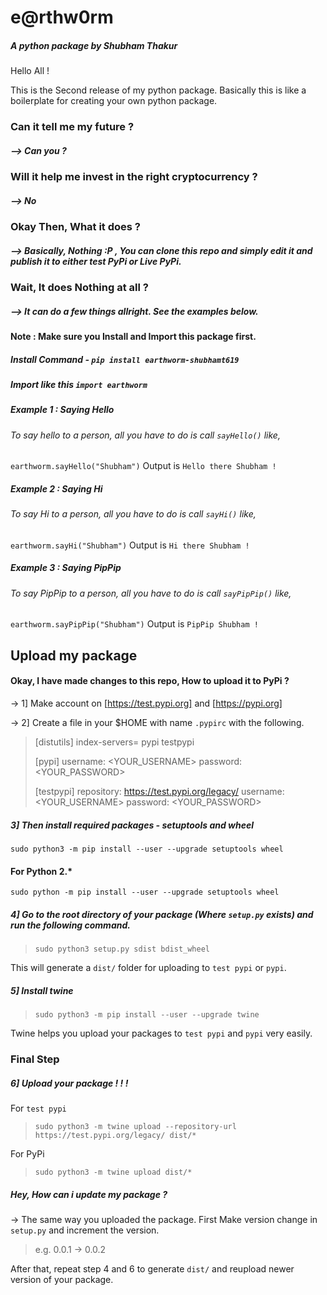 # e@rthw0rm
##### A python package by Shubham Thakur

Hello All !

This is the Second release of my python package.
Basically this is like a boilerplate for creating your own python package.

### Can it tell me my future ?
##### --> Can you ?

### Will it help me invest in the right cryptocurrency ?
##### --> No

### Okay Then, What it does ?
##### --> Basically, Nothing :P ,  You can clone this repo and simply edit it and publish it to either test PyPi or Live PyPi.

### Wait, It does Nothing at all ?
##### --> It can do a few things allright. See the examples below.

#### Note : Make sure you Install and Import this package first.
##### Install Command - `pip install earthworm-shubhamt619`
##### Import like this `import earthworm`
##### Example 1 : Saying Hello
###### To say hello to a person, all you have to do is call `sayHello()` like,
`earthworm.sayHello("Shubham")`
Output is 
`Hello there Shubham !`

##### Example 2 : Saying Hi
###### To say Hi to a person, all you have to do is call `sayHi()` like,
`earthworm.sayHi("Shubham")`
Output is 
`Hi there Shubham !`


##### Example 3 : Saying PipPip
###### To say PipPip to a person, all you have to do is call `sayPipPip()` like,
`earthworm.sayPipPip("Shubham")`
Output is 
`PipPip Shubham !`

## Upload my package
#### Okay, I have made changes to this repo, How to upload it to PyPi ?
-> 1] Make account on [https://test.pypi.org] and [https://pypi.org]

-> 2] Create a file in your $HOME with name `.pypirc` with the following.

>[distutils]
>    index-servers=
>        pypi
>        testpypi
>
>    [pypi]
>    username: <YOUR_USERNAME>
>    password: <YOUR_PASSWORD>
>
>    [testpypi]
>    repository: https://test.pypi.org/legacy/
>    username: <YOUR_USERNAME>
>    password: <YOUR_PASSWORD>

##### 3] Then install required packages - *setuptools* and *wheel* 
`sudo python3 -m pip install --user --upgrade setuptools wheel`
#### For Python 2.*
`sudo python -m pip install --user --upgrade setuptools wheel`

##### 4]  Go to the root directory of your package (Where `setup.py` exists) and run the following command.
>`sudo python3 setup.py sdist bdist_wheel`

This will generate a `dist/` folder for uploading to `test pypi` or `pypi`.

##### 5]  Install twine
>`sudo python3 -m pip install --user --upgrade twine`

Twine helps you upload your packages to `test pypi` and `pypi` very easily.

### Final Step
##### 6]  Upload your package ! ! !
For `test pypi`
>`sudo python3 -m twine upload --repository-url https://test.pypi.org/legacy/ dist/*`
 
For PyPi
> `sudo python3 -m twine upload dist/*` 

##### Hey, How can i update my package ?
-> The same way you uploaded the package. First Make version change in `setup.py` and increment the version.
> e.g. 0.0.1 -> 0.0.2

After that, repeat step 4 and 6 to generate `dist/` and reupload newer version of your package.